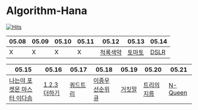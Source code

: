 <head>
    <link rel="Shortcut Icon" type="image/png" 
      href="{{ "./Images/favicon.png"  | absolute_url }}">
</head>

# Algorithm-Hana

[![Hits](https://hits.seeyoufarm.com/api/count/incr/badge.svg?url=https%3A%2F%2Fgithub.com%2Flake041%2Falgorithm-hana&count_bg=%23008485&title_bg=%23B5B5B5&icon=&icon_color=%23E7E7E7&title=hits&edge_flat=false)](https://hits.seeyoufarm.com)


|05.08|05.09|05.10|05.11|05.12|05.13|05.14|
|---|---|---|---|---|---|---|
|X|X|X|X|[적록색약](https://www.acmicpc.net/problem/10026)|[토마토](https://www.acmicpc.net/problem/7576)|[DSLR](https://www.acmicpc.net/problem/9019)|

|05.15|05.16|05.17|05.18|05.19|05.20|05.21|
|---|---|---|---|---|---|---|
|[나는야 포켓몬 마스터 이다솜](https://www.acmicpc.net/problem/1620)|[1,2,3 더하기](https://www.acmicpc.net/problem/9095)|[쿼드트리](https://www.acmicpc.net/problem/1992)|[이중우선순위큐](https://www.acmicpc.net/problem/7662)|[거짓말](https://www.acmicpc.net/problem/1043)|[트리의 지름](https://www.acmicpc.net/problem/1167)|[N-Queen](https://www.acmicpc.net/problem/9663)|
